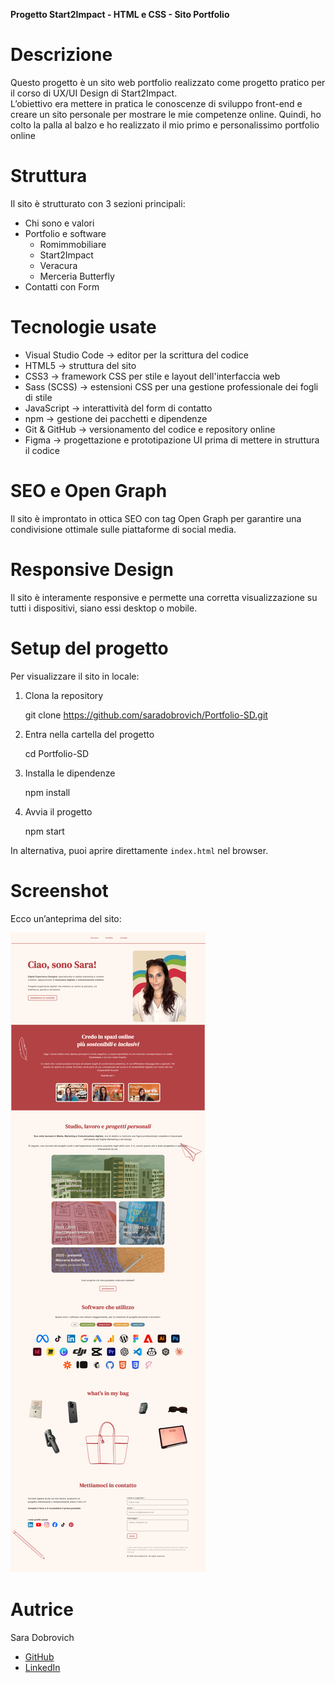 **Progetto Start2Impact - HTML e CSS - Sito Portfolio**

# Descrizione
Questo progetto è un sito web portfolio realizzato come progetto pratico per il corso di UX/UI Design di Start2Impact.  
L’obiettivo era mettere in pratica le conoscenze di sviluppo front-end e creare un sito personale per mostrare le mie competenze online.
Quindi, ho colto la palla al balzo e ho realizzato il mio primo e personalissimo portfolio online

# Struttura
Il sito è strutturato con 3 sezioni principali:
- Chi sono e valori
- Portfolio e software
  - Romimmobiliare
  - Start2Impact
  - Veracura
  - Merceria Butterfly
- Contatti con Form

# Tecnologie usate
- Visual Studio Code → editor per la scrittura del codice
- HTML5 → struttura del sito
- CSS3 → framework CSS per stile e layout dell'interfaccia web
- Sass (SCSS) → estensioni CSS per una gestione professionale dei fogli di stile
- JavaScript → interattività del form di contatto
- npm → gestione dei pacchetti e dipendenze
- Git & GitHub → versionamento del codice e repository online
- Figma → progettazione e prototipazione UI prima di mettere in struttura il codice

# SEO e Open Graph
Il sito è improntato in ottica SEO con tag Open Graph per garantire una condivisione ottimale sulle piattaforme di social media.

# Responsive Design
Il sito è interamente responsive e permette una corretta visualizzazione su tutti i dispositivi, siano essi desktop o mobile.

# Setup del progetto
Per visualizzare il sito in locale:
1. Clona la repository

   git clone https://github.com/saradobrovich/Portfolio-SD.git

2. Entra nella cartella del progetto

   cd Portfolio-SD

3. Installa le dipendenze

   npm install

4. Avvia il progetto

   npm start

In alternativa, puoi aprire direttamente `index.html` nel browser.

# Screenshot
Ecco un’anteprima del sito:  

![Screenshot del sito](assets/images/Screenshot-Portfolio-SD.png)

# Autrice
Sara Dobrovich
- [GitHub](https://github.com/saradobrovich)
- [LinkedIn](https://www.linkedin.com/in/sara-dobrovich/)

